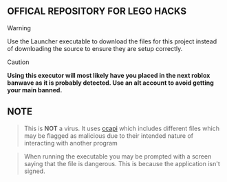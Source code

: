 ## OFFICAL REPOSITORY FOR LEGO HACKS

> [!WARNING]  
> Use the Launcher executable to download the files for this project instead of downloading the source to ensure they are setup correctly.

> [!CAUTION]
> **Using this executor will most likely have you placed in the next roblox banwave as it is probably detected. Use an alt account to avoid getting your main banned.**

## NOTE
>This is **NOT** a virus. It uses [ccapi](https://github.com/s-y-n-q/ccapi/releases/tag/2.3.0) which includes different files which may be flagged as malicious due to their intended nature of interacting with another program

>When running the executable you may be prompted with a screen saying that the file is dangerous. This is because the application isn't signed.
